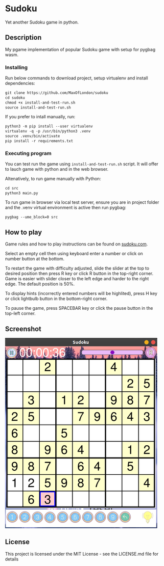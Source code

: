 # Sudoku

Yet another Sudoku game in python.

## Description

My pgame implementation of popular Sudoku game with setup for pygbag wasm.

### Installing

Run below commands to download project, setup virtualenv and install dependencies:

```
git clone https://github.com/MaxOfLondon/sudoku
cd sudoku
chmod +x install-and-test-run.sh
source install-and-test-run.sh
```

If you prefer to intall manually, run:

```
python3 -m pip install --user virtualenv
virtualenv -q -p /usr/bin/python3 .venv
source .venv/bin/activate
pip install -r requirements.txt
```

### Executing program

You can test run the game using `install-and-test-run.sh` script. It will offer to lauch game with python and in the web browser.

Altenatively, to run game manually with Python:

```
cd src
python3 main.py
```

To run game in browser via local test server, ensure you are in project folder and the .venv virtual environment is active then run pygbag:

```
pygbag --ume_block=0 src
```

## How to play

Game rules and how to play instructions can be found on [sudoku.com](https://sudoku.com/how-to-play/sudoku-rules-for-complete-beginners/).

Select an empty cell then using keyboard enter a number or click on number button at the bottom.

To restart the game with difficulty adjusted, slide the slider at the top to desired position then press R key or click R button in the top-right corner. Game is easier with slider closer to the left edge and harder to the right edge. The default position is 50%.

To display hints (incorrectly entered numbers will be highlited), press H key or click lightbulb button in the bottom-right corner.

To pause the game, press SPACEBAR key or click the pause button in the top-left corner.

## Screenshot

![Screenshot](src/img/screenshot1.png?raw=true "Screenshot")

## License

This project is licensed under the MIT License - see the LICENSE.md file for details
